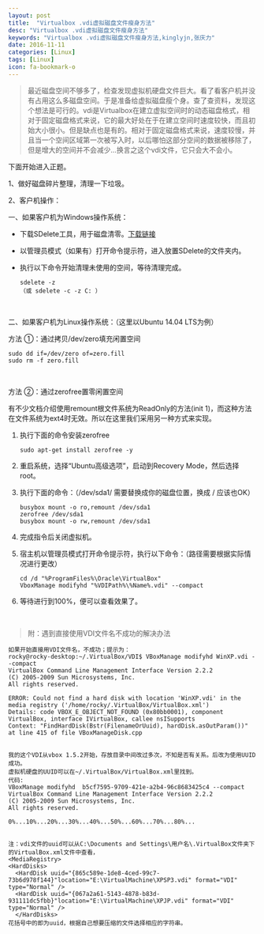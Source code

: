 ```yaml
---
layout: post
title:  "Virtualbox .vdi虚拟磁盘文件瘦身方法"
desc: "Virtualbox .vdi虚拟磁盘文件瘦身方法"
keywords: "Virtualbox .vdi虚拟磁盘文件瘦身方法,kinglyjn,张庆力"
date: 2016-11-11
categories: [Linux]
tags: [Linux]
icon: fa-bookmark-o
---
```




> 最近磁盘空间不够多了，检查发现虚拟机硬盘文件巨大。看了看客户机并没有占用这么多磁盘空间。于是准备给虚拟磁盘瘦个身。查了查资料，发现这个想法是可行的。vdi是Virtualbox在建立虚拟空间时的动态磁盘格式，相对于固定磁盘格式来说，它的最大好处在于在建立空间时速度较快，而且初始大小很小。但是缺点也是有的。相对于固定磁盘格式来说，速度较慢，并且当一个空间区域第一次被写入时，以后哪怕这部分空间的数据被移除了，但是增大的空间并不会减少...换言之这个vdi文件，它只会大不会小。



下面开始进入正题。

1、做好磁盘碎片整理，清理一下垃圾。

2、客户机操作：

一、如果客户机为Windows操作系统：

* 下载SDelete工具，用于磁盘清零。[下载链接](http://technet.microsoft.com/en-us/sysinternals/bb897443.aspx)

* 以管理员模式（如果有）打开命令提示符，进入放置SDelete的文件夹内。

* 执行以下命令开始清理未使用的空间，等待清理完成。

  ```shell
  sdelete -z  
  （或 sdelete -c -z C: ） 
  ```

  <br>



二、如果客户机为Linux操作系统：（这里以Ubuntu 14.04 LTS为例）

方法 ①：通过拷贝/dev/zero填充闲置空间

```shell
sudo dd if=/dev/zero of=zero.fill  
sudo rm -f zero.fill  
```

<br>

方法 ②：通过zerofree置零闲置空间 

有不少文档介绍使用remount根文件系统为ReadOnly的方法(init 1)，而这种方法在文件系统为ext4时无效。所以在这里我们采用另一种方式来实现。

1. 执行下面的命令安装zerofree

   ```shell
   sudo apt-get install zerofree -y 
   ```

2. 重启系统，选择“Ubuntu高级选项”，启动到Recovery Mode，然后选择root。           

3. 执行下面的命令：（/dev/sda1/ 需要替换成你的磁盘位置，换成 / 应该也OK）

   ```shell
   busybox mount -o ro,remount /dev/sda1  
   zerofree /dev/sda1  
   busybox mount -o rw,remount /dev/sda1  
   ```

4. 完成指令后关闭虚拟机。

5. 宿主机以管理员模式打开命令提示符，执行以下命令：（路径需要根据实际情况进行更改）

   ```shell
   cd /d "%ProgramFiles%\Oracle\VirtualBox"  
   VboxManage modifyhd "%VDIPath%\%Name%.vdi" --compact  
   ```

6. 等待进行到100%，便可以查看效果了。

<br>



> 附：遇到直接使用VDI文件名不成功的解决办法

```shell
如果开始直接用VDI文件名，不成功；提示为：  
rocky@rocky-desktop:~/.VirtualBox/VDI$ VBoxManage modifyhd WinXP.vdi --compact  
VirtualBox Command Line Management Interface Version 2.2.2  
(C) 2005-2009 Sun Microsystems, Inc.  
All rights reserved.  
  
ERROR: Could not find a hard disk with location 'WinXP.vdi' in the media registry ('/home/rocky/.VirtualBox/VirtualBox.xml')  
Details: code VBOX_E_OBJECT_NOT_FOUND (0x80bb0001), component VirtualBox, interface IVirtualBox, callee nsISupports  
Context: "FindHardDisk(Bstr(FilenameOrUuid), hardDisk.asOutParam())" at line 415 of file VBoxManageDisk.cpp  
  
  
我的这个VDI从vbox 1.5.2开始，存放目录中间改过多次，不知是否有关系。后改为使用UUID成功。  
虚拟机硬盘的UUID可以在~/.VirtualBox/VirtualBox.xml里找到。  
代码:  
VBoxManage modifyhd  b5cf7595-9709-421e-a2b4-96c8683425c4 --compact  
VirtualBox Command Line Management Interface Version 2.2.2  
(C) 2005-2009 Sun Microsystems, Inc.  
All rights reserved.  
  
0%...10%...20%...30%...40%...50%...60%...70%...80%...  
   
  
注：vdi文件的uuid可以从C:\Documents and Settings\用户名\.VirtualBox文件夹下的VirtualBox.xml文件中查看，  
<MediaRegistry>  
<HardDisks>  
  <HardDisk uuid="{865c589e-1de8-4ced-99c7-73b6d978f144}"location="E:\VirtualMachine\XPSP3.vdi" format="VDI" type="Normal" />  
  <HardDisk uuid="{067a2a61-5143-4878-b83d-931111dc5fbb}"location="E:\VirtualMachine\XPJP.vdi" format="VDI" type="Normal" />  
  </HardDisks>  
花括号中的即为uuid，根据自己想要压缩的文件选择相应的字符串。 
```



